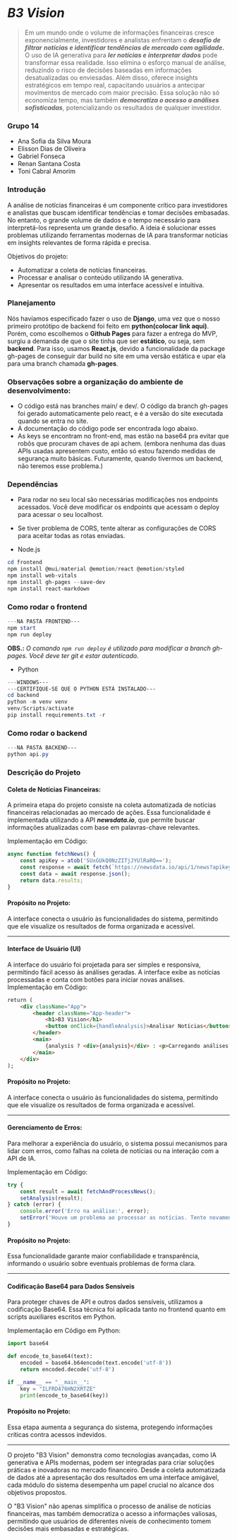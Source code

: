 # *B3 Vision*
> Em um mundo onde o volume de informações financeiras cresce exponencialmente, investidores e analistas enfrentam o ***desafio de filtrar*** ***notícias e identificar tendências de mercado com agilidade.*** O uso de IA generativa para ***ler notícias e interpretar dados*** pode transformar essa realidade. Isso elimina o esforço manual de análise, reduzindo o risco de decisões baseadas em informações desatualizadas ou enviesadas. Além disso, oferece insights estratégicos em tempo real, capacitando usuários a antecipar movimentos de mercado com maior precisão. Essa solução não só economiza tempo, mas também ***democratiza o acesso a análises sofisticadas***, potencializando os resultados de qualquer investidor.
### Grupo 14
* Ana Sofia da Silva Moura
* Elisson Dias de Oliveira 
* Gabriel Fonseca
* Renan Santana Costa
* Toni Cabral Amorim

### Introdução
A análise de notícias financeiras é um componente crítico para investidores e analistas que buscam identificar tendências e tomar decisões embasadas. No entanto, o grande volume de dados e o tempo necessário para interpretá-los representa um grande desafio. A ideia é solucionar esses problemas utilizando ferramentas modernas de IA para transformar notícias em insights relevantes de forma rápida e precisa.

Objetivos do projeto:
* Automatizar a coleta de notícias financeiras.
* Processar e analisar o conteúdo utilizando IA generativa.
* Apresentar os resultados em uma interface acessível e intuitiva.

### Planejamento

Nós havíamos especificado fazer o uso de **Django**, uma vez que o nosso primeiro protótipo de backend foi feito em **python(colocar link aqui)**. Porém, como escolhemos o **Github Pages** para fazer a entrega do MVP, surgiu a demanda de que o site tinha que ser **estático**, ou seja, sem **backend**. Para isso, usamos **React.js**, devido a funcionalidade da package gh-pages de conseguir dar build no site em uma versão estática e upar ela para uma branch chamada **gh-pages**. 

### Observações sobre a organização do ambiente de desenvolvimento:
* O código está nas branches main/ e dev/. O código da branch gh-pages foi gerado automaticamente pelo react, e é a versão do site executada quando se entra no site.
* A documentação do código pode ser encontrada logo abaixo.
* As keys se encontram no front-end, mas estão na base64 pra evitar que robôs que procuram chaves de api achem. (embora nenhuma das duas APIs usadas apresentem custo, então só estou fazendo medidas de segurança muito básicas. Futuramente, quando tivermos um backend, não teremos esse problema.)

### Dependências

* Para rodar no seu local são necessárias modificações nos endpoints acessados. Você deve modificar os endpoints que acessam o deploy para acessar o seu localhost.
* Se tiver problema de CORS, tente alterar as configurações de CORS para aceitar todas as rotas enviadas.

* Node.js

``` powershell
cd frontend
npm install @mui/material @emotion/react @emotion/styled
npm install web-vitals
npm install gh-pages --save-dev
npm install react-markdown
```

### Como rodar o frontend

``` powershell
---NA PASTA FRONTEND---
npm start
npm run deploy
```

**OBS.:** *O comando `npm run deploy` é utilizado para modificar a branch gh-pages. Você deve ter git e estar autenticado.*

* Python

```powershell
---WINDOWS---
---CERTIFIQUE-SE QUE O PYTHON ESTÁ INSTALADO---
cd backend
python -m venv venv
venv/Scripts/activate
pip install requirements.txt -r
```

### Como rodar o backend

```powershell
---NA PASTA BACKEND---
python api.py
```


### Descrição do Projeto
#### Coleta de Notícias Financeiras:
A primeira etapa do projeto consiste na coleta automatizada de notícias financeiras relacionadas ao mercado de ações. Essa funcionalidade é implementada utilizando a API ***newsdata.io***, que permite buscar informações atualizadas com base em palavras-chave relevantes.

Implementação em Código:

``` Javascript
async function fetchNews() {
    const apiKey = atob('SUxGUkQ0NzZITjJYUlRaRQ==');
    const response = await fetch(`https://newsdata.io/api/1/news?apikey=${apiKey}&q=Ibovespa`);
    const data = await response.json();
    return data.results;
}

```

#### Propósito no Projeto: 
A interface conecta o usuário às funcionalidades do sistema, permitindo que ele visualize os resultados de forma organizada e acessível.

---

#### Interface de Usuário (UI)
A interface do usuário foi projetada para ser simples e responsiva, permitindo fácil acesso às análises geradas. A interface exibe as notícias processadas e conta com botões para iniciar novas análises.
Implementação em Código:

``` html
return (
    <div className="App">
        <header className="App-header">
            <h1>B3 Vision</h1>
            <button onClick={handleAnalysis}>Analisar Notícias</button>
        </header>
        <main>
            {analysis ? <div>{analysis}</div> : <p>Carregando análises...</p>}
        </main>
    </div>
);
```

#### Propósito no Projeto: 
A interface conecta o usuário às funcionalidades do sistema, permitindo que ele visualize os resultados de forma organizada e acessível.

---

#### Gerenciamento de Erros:
Para melhorar a experiência do usuário, o sistema possui mecanismos para lidar com erros, como falhas na coleta de notícias ou na interação com a API de IA.

Implementação em Código:

``` React.js
try {
    const result = await fetchAndProcessNews();
    setAnalysis(result);
} catch (error) {
    console.error('Erro na análise:', error);
    setError('Houve um problema ao processar as notícias. Tente novamente mais tarde.');
}
```

#### Propósito no Projeto: 
Essa funcionalidade garante maior confiabilidade e transparência, informando o usuário sobre eventuais problemas de forma clara.

---

#### Codificação Base64 para Dados Sensíveis
Para proteger chaves de API e outros dados sensíveis, utilizamos a codificação Base64. Essa técnica foi aplicada tanto no frontend quanto em scripts auxiliares escritos em Python.

Implementação em Código em Python:

``` python
import base64

def encode_to_base64(text):
    encoded = base64.b64encode(text.encode('utf-8'))
    return encoded.decode('utf-8')

if __name__ == "__main__":
    key = "ILFRD476HN2XRTZE"
    print(encode_to_base64(key))

```

#### Propósito no Projeto: 
Essa etapa aumenta a segurança do sistema, protegendo informações críticas contra acessos indevidos.

---

O projeto "B3 Vision" demonstra como tecnologias avançadas, como IA generativa e APIs modernas, podem ser integradas para criar soluções práticas e inovadoras no mercado financeiro. Desde a coleta automatizada de dados até a apresentação dos resultados em uma interface amigável, cada módulo do sistema desempenha um papel crucial no alcance dos objetivos propostos.

O "B3 Vision" não apenas simplifica o processo de análise de notícias financeiras, mas também democratiza o acesso a informações valiosas, permitindo que usuários de diferentes níveis de conhecimento tomem decisões mais embasadas e estratégicas.



